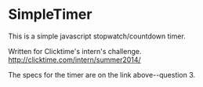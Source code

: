 # SimpleTimer

This is a simple javascript stopwatch/countdown timer.

Written for Clicktime's intern's challenge.
http://clicktime.com/intern/summer2014/

The specs for the timer are on the link above--question 3. 
